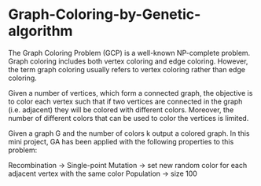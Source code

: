 # Graph-Coloring-by-Genetic-algorithm
The Graph Coloring Problem (GCP) is a well-known NP-complete problem. Graph coloring includes both vertex coloring and edge coloring. However, the term graph coloring usually refers to vertex coloring rather than edge coloring.

Given a number of vertices, which form a connected graph, the objective is to color each vertex such that if two vertices are connected in the graph (i.e. adjacent) they will be colored with different colors. Moreover, the number of different colors that can be used to color the vertices is limited.

Given a graph G and the number of colors k output a colored graph. In this mini project, GA has been applied with the following properties to this problem:

Recombination -> Single-point
Mutation -> set new random color for each adjacent vertex with the same color
Population -> size 100
